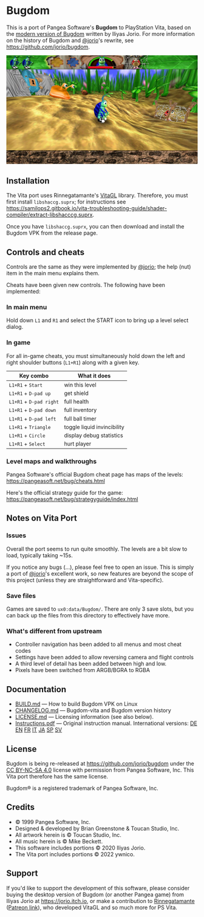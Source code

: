 # Bugdom

This is a port of Pangea Software's **Bugdom** to PlayStation Vita, based on the [modern version of Bugdom](https://github.com/jorio/bugdom) written by Iliyas Jorio. For more information on the history of Bugdom and [@jorio](https://github.com/jorio)'s rewrite, see https://github.com/jorio/bugdom.

![Bugdom Screenshot](docs/screenshot.png)

## Installation

The Vita port uses Rinnegatamante's [VitaGL](https://github.com/Rinnegatamante/vitaGL) library. Therefore, you must first install `libshaccg.suprx`; for instructions see https://samilops2.gitbook.io/vita-troubleshooting-guide/shader-compiler/extract-libshacccg.suprx.

Once you have `libshaccg.suprx`, you can then download and install the Bugdom VPK from the release page.

## Controls and cheats
Controls are the same as they were implemented by [@jorio](https://github.com/jorio); the help (nut) item in the main menu explains them.

Cheats have been given new controls. The following have been implemented:

### In main menu

Hold down `L1` and `R1` and select the START icon to bring up a level select dialog.

### In game

For all in-game cheats, you must simultaneously hold down the left and right shoulder buttons (`L1+R1`) along with a given key.

| Key combo               | What it does                |
|-------------------------|-----------------------------|
| `L1+R1` + `Start`       | win this level              |
| `L1+R1` + `D-pad up`    | get shield                  |
| `L1+R1` + `D-pad right` | full health                 |
| `L1+R1` + `D-pad down`  | full inventory              |
| `L1+R1` + `D-pad left`  | full ball timer             |
| `L1+R1` + `Triangle`    | toggle liquid invincibility |
| `L1+R1` + `Circle`      | display debug statistics    |
| `L1+R1` + `Select`      | hurt player                 |

### Level maps and walkthroughs

Pangea Software's official Bugdom cheat page has maps of the levels:
https://pangeasoft.net/bug/cheats.html

Here's the official strategy guide for the game:
https://pangeasoft.net/bug/strategyguide/index.html

## Notes on Vita Port
### Issues
Overall the port seems to run quite smoothly. The levels are a bit slow to load, typically taking ~15s.

If you notice any bugs (...), please feel free to open an issue.
This is simply a port of [@jorio](https://github.com/jorio)'s excellent work, so new features are beyond the scope of this project (unless they are straightforward and Vita-specific).

### Save files
Games are saved to `ux0:data/Bugdom/`. There are only 3 save slots, but you can back up the files from this directory to effectively have more.

### What's different from upstream
- Controller navigation has been added to all menus and most cheat codes
- Settings have been added to allow reversing camera and flight controls
- A third level of detail has been added between high and low.
- Pixels have been switched from ARGB/BGRA to RGBA

## Documentation

- [BUILD.md](BUILD.md) — How to build Bugdom VPK on Linux
- [CHANGELOG.md](CHANGELOG.md) — Bugdom-vita and Bugdom version history
- [LICENSE.md](LICENSE.md) — Licensing information (see also below).
- [Instructions.pdf](docs/Instructions.pdf) — Original instruction manual. International versions:
    [DE](docs/Instructions-DE.pdf)
    [EN](docs/Instructions-EN.pdf)
    [FR](docs/Instructions-FR.pdf)
    [IT](docs/Instructions-IT.pdf)
    [JA](docs/Instructions-JA.pdf)
    [SP](docs/Instructions-ES.pdf)
    [SV](docs/Instructions-SV.pdf)

## License

Bugdom is being re-released at https://github.com/jorio/bugdom under the [CC BY-NC-SA 4.0](LICENSE.md) license with permission from Pangea Software, Inc. This Vita port therefore has the same license.

Bugdom® is a registered trademark of Pangea Software, Inc.

## Credits

- © 1999 Pangea Software, Inc.
- Designed & developed by Brian Greenstone & Toucan Studio, Inc.
- All artwork herein is © Toucan Studio, Inc.
- All music herein is © Mike Beckett.
- This software includes portions © 2020 Iliyas Jorio.
- The Vita port includes portions © 2022 ywnico.

## Support

If you'd like to support the development of this software, please consider buying the desktop version of Bugdom (or another Pangea game) from Iliyas Jorio at https://jorio.itch.io, or make a contribution to [Rinnegatamante](https://github.com/Rinnegatamante) ([Patreon link](https://patreon.com/Rinnegatamante)), who developed VitaGL and so much more for PS Vita.
